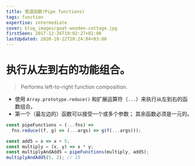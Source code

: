 ```yaml
---
title: 管道函数(Pipe functions)
tags: function
expertise: intermediate
cover: blog_images/goat-wooden-cottage.jpg
firstSeen: 2017-12-26T19:02:27+02:00
lastUpdated: 2020-10-22T20:24:04+03:00
---
```


# 执行从左到右的功能组合。
> Performs left-to-right function composition.

- 使用 `Array.prototype.reduce()` 和扩展运算符（`...`）来执行从左到右的函数组合。
- 第一个（最左边的）函数可以接受一个或多个参数； 其余函数必须是一元的。

```js
const pipeFunctions = (...fns) =>
  fns.reduce((f, g) => (...args) => g(f(...args)));
```

```js
const add5 = x => x + 5;
const multiply = (x, y) => x * y;
const multiplyAndAdd5 = pipeFunctions(multiply, add5);
multiplyAndAdd5(5, 2); // 15
```

